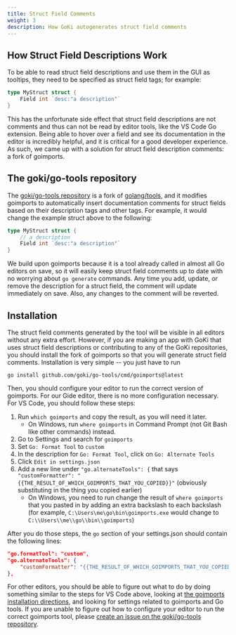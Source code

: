 ```yaml
---
title: Struct Field Comments
weight: 3
description: How GoKi autogenerates struct field comments
---
```


## How Struct Field Descriptions Work

To be able to read struct field descriptions and use them in the GUI as tooltips, they need to be specified as struct field tags; for example:

```go
type MyStruct struct {
    Field int `desc:"a description"`
}
```

This has the unfortunate side effect that struct field descriptions are not comments and thus can not be read by editor tools, like the VS Code Go extension. Being able to hover over a field and see its documentation in the editor is incredibly helpful, and it is critical for a good developer experience. As such, we came up with a solution for struct field description comments: a fork of goimports.

## The goki/go-tools repository

The [goki/go-tools repository](https://github.com/goki/go-tools) is a fork of [golang/tools](https://github.com/golang/tools), and it modifies goimports to automatically insert documentation comments for struct fields based on their description tags and other tags. For example, it would change the example struct above to the following:

```go
type MyStruct struct {
    // a description
    Field int `desc:"a description"`
}
```

We build upon goimports because it is a tool already called in almost all Go editors on save, so it will easily keep struct field comments up to date with no worrying about `go generate` commands. Any time you add, update, or remove the description for a struct field, the comment will update immediately on save. Also, any changes to the comment will be reverted. 

## Installation

The struct field comments generated by the tool will be visible in all editors without any extra effort. However, if you are making an app with GoKi that uses struct field descriptions or contributing to any of the GoKi repositories, you should install the fork of goimports so that you will generate struct field comments. Installation is very simple -- you just have to run

```
go install github.com/goki/go-tools/cmd/goimports@latest
```

Then, you should configure your editor to run the correct version of goimports. For our Gide editor, there is no more configuration necessary. For VS Code, you should follow these steps:

1. Run `which goimports` and copy the result, as you will need it later.
    - On Windows, run `where goimports` in Command Prompt (not Git Bash like other commands) instead.
2. Go to Settings and search for `goimports`
2. Set `Go: Format Tool` to `custom`
3. In the description for `Go: Format Tool`, click on `Go: Alternate Tools`
4. Click `Edit in settings.json`
5. Add a new line under `"go.alternateTools": {` that says `"customFormatter": "{{THE_RESULT_OF_WHICH_GOIMPORTS_THAT_YOU_COPIED}}"` (obviously substituting in the thing you copied earlier)
    - On Windows, you need to run change the result of `where goimports` that you pasted in by adding an extra backslash to each backslash (for example, `C:\Users\me\go\bin\goimports.exe` would change to `C:\\Users\\me\\go\\bin\\goimports`)

After you do those steps, the `go` section of your settings.json should contain the following lines:
```json
"go.formatTool": "custom",
"go.alternateTools": {
    "customFormatter": "{{THE_RESULT_OF_WHICH_GOIMPORTS_THAT_YOU_COPIED}}"
},
```

For other editors, you should be able to figure out what to do by doing something similar to the steps for VS Code above, looking at [the goimports installation directions](https://pkg.go.dev/golang.org/x/tools/cmd/goimports), and looking for settings related to goimports and Go tools. If you are unable to figure out how to configure your editor to run the correct goimports tool, please [create an issue on the goki/go-tools repository](https://github.com/goki/go-tools/issues/new?title=Unable%20to%20configure%20editor%20to%20run%20the%20correct%20goimports%20tool).